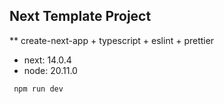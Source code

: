 ## Next Template Project
** create-next-app + typescript + eslint + prettier


- next: 14.0.4
- node: 20.11.0

```shell
 npm run dev
```